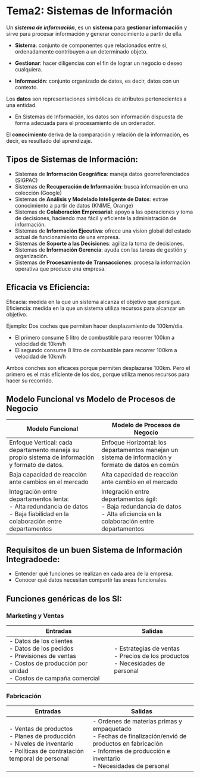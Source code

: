 # Tema2: Sistemas de Información

Un ***sistema de información***, es un **sistema** para **gestionar información** y sirve para procesar información y generar conocimiento a partir de ella.

- **Sistema**: conjunto de componentes que relacionados entre si, ordenadamente contribuyen a un determinado objeto.

- **Gestionar**: hacer diligencias con el fin de lograr un negocio o deseo cualquiera.

- **Información**: conjunto organizado de datos, es decir, datos con un contexto.

Los **datos** son representaciones simbólicas de atributos pertenecientes a una entidad.

- En Sistemas de Información, los datos son información dispuesta de forma adecuada para el procesamiento de un ordenador.

El **conocimiento** deriva de la comparación y relación de la información, es decir, es resultado del aprendizaje.

## Tipos de Sistemas de Información:  
- Sistemas de **Información Geográfica**: maneja datos georreferenciados (SIGPAC)
- Sistemas de **Recuperación de Información**: busca información en una colección (Google)
- Sistemas de **Análisis y Modelado Inteligente de Datos**: extrae conocimiento a partir de datos (KNIME, Orange)
- Sistemas de **Colaboración Empresarial**: apoyo a las operaciones y toma de decisiones, haciendo mas fácil y eficiente la administración de información.
- Sistemas de **Información Ejecutiva**: ofrece una vision global del estado actual de funcionamiento de una empresa.
- Sistemas de **Soporte a las Decisiones**: agiliza la toma de decisiones.
- Sistemas de **Información Gerencia**: ayuda con las tareas de gestión y organización.
- Sistemas de **Procesamiento de Transacciones**: procesa la información operativa que produce una empresa.

## Eficacia vs Eficiencia:
Eficacia: medida en la que un sistema alcanza el objetivo que persigue.
Eficiencia: medida en la que un sistema utiliza recursos para alcanzar un objetivo.

Ejemplo: Dos coches que permiten hacer desplazamiento de 100km/dia.
- El primero consume 5 litro de combustible para recorrer 100km a velocidad de 10km/h
- El segundo consume 8 litro de combustible para recorrer 100km a velocidad de 10km/h

Ambos conches son eficaces porque permiten desplazarse 100km. Pero el primero es el más eficiente de los dos, porque utiliza menos recursos para hacer su recorrido.

## Modelo Funcional vs Modelo de Procesos de Negocio

|Modelo Funcional| Modelo de Procesos de Negocio |
|----------------|-------------------------------|
| Enfoque Vertical: cada departamento maneja su propio sistema de información y formato de datos. | Enfoque Horizontal: los departamentos manejan un sistema de información y formato de datos en común |
| Baja capacidad de reacción ante cambios en el mercado | Alta capacidad de reacción ante cambio en el mercado |
| Integración entre departamentos lenta: <br>- Alta redundancia de datos <br>- Baja fiabilidad en la colaboración entre departamentos| Integración entre departamentos ágil: <br>- Baja redundancia de datos <br>- Alta eficiencia en la colaboración entre departamentos|

## Requisitos de un buen Sistema de Información Integradoede:

- Entender qué funciones se realizan en cada area de la empresa.
- Conocer qué datos necesitan compartir las areas funcionales.

## Funciones genéricas de los SI:

### Marketing y Ventas

|Entradas|Salidas|
|--------|-------|
| - Datos de los clientes <br>- Datos de los pedidos <br>- Previsiones de ventas <br>- Costos de producción por unidad <br>- Costos de campaña comercial | - Estrategias de ventas <br>- Precios de los productos <br>- Necesidades de personal |

### Fabricación

|Entradas|Salidas|
|--------|-------|
|- Ventas de productos <br>- Planes de producción <br>- Niveles de inventario <br>- Políticas de contratación temporal de personal |- Ordenes de materias primas y empaquetado <br>- Fechas de finalización/envió de productos en fabricación <br>- Informes de producción e inventario <br>- Necesidades de personal |